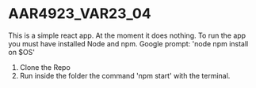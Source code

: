 # AAR4923_VAR23_04

This is a simple react app. At the moment it does nothing. 
To run the app you must have installed Node and npm.
Google prompt: 'node npm install on $OS'
1. Clone the Repo
2. Run inside the folder the command 'npm start' with the terminal.